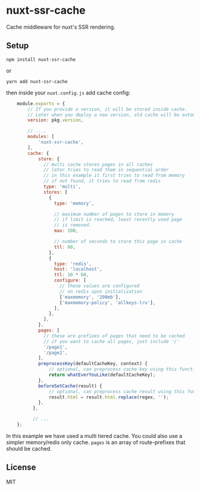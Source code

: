 # nuxt-ssr-cache
Cache middleware for nuxt's SSR rendering.

## Setup
```npm install nuxt-ssr-cache```

or

```yarn add nuxt-ssr-cache```

then inside your `nuxt.config.js` add cache config:

```javascript
    module.exports = {
        // If you provide a version, it will be stored inside cache.
        // Later when you deploy a new version, old cache will be automatically purged.
        version: pkg.version,

        // ....
        modules: [
            'nuxt-ssr-cache',
        ],
        cache: {
            store: {
              // multi cache stores pages in all caches
              // later tries to read them in sequential order
              // in this example it first tries to read from memory
              // if not found, it tries to read from redis
              type: 'multi',
              stores: [
                {
                  type: 'memory',

                  // maximum number of pages to store in memory
                  // if limit is reached, least recently used page
                  // is removed.
                  max: 100,

                  // number of seconds to store this page in cache
                  ttl: 60,
                },
                {
                  type: 'redis',
                  host: 'localhost',
                  ttl: 10 * 60,
                  configure: [
                    // these values are configured
                    // on redis upon initialization
                    ['maxmemory', '200mb'],
                    ['maxmemory-policy', 'allkeys-lru'],
                  ],
                },
              ],
            },
            pages: [
              // these are prefixes of pages that need to be cached
              // if you want to cache all pages, just include '/'
              '/page1',
              '/page2',
            ],
            preprocessKey(defaultCacheKey, context) {
                // optional, can preprocess cache key using this function
                return whatEverYouLike(defaultCacheKey);
            },
            beforeSetCache(result) {
                // optional, can preprocess cache result using this function
                result.html = result.html.replace(regex, '');
            },
          },

          // ...
    };
```

In this example we have used a multi tiered cache.
You could also use a simpler memory/redis only cache.
`pages` is an array of route-prefixes that should be cached.

## License
MIT
